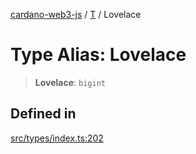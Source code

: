 [cardano-web3-js](../../../index.md) / [T](../index.md) / Lovelace

# Type Alias: Lovelace

> **Lovelace**: `bigint`

## Defined in

[src/types/index.ts:202](https://github.com/xray-network/cardano-web3-js/blob/0efa60054f9e70c553f4bc789b93f1afba32576f/src/types/index.ts#L202)
